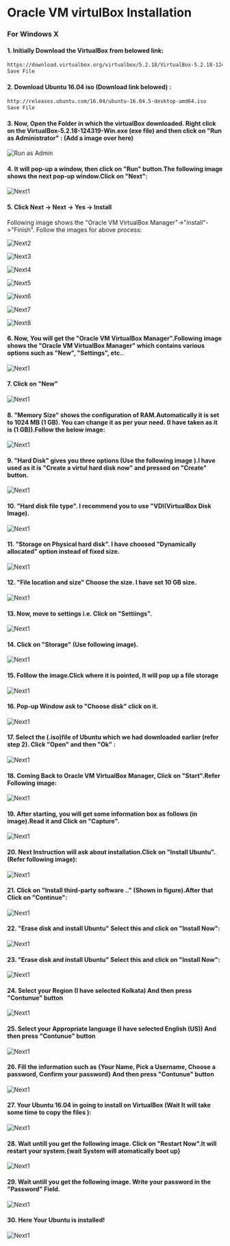 # Oracle VM virtulBox Installation
### For Windows X ####
#### 1. Initially Download the VirtualBox from belowed link:

```sh
https://download.virtualbox.org/virtualbox/5.2.18/VirtualBox-5.2.18-124319-Win.exe
Save File
```

#### 2. Download Ubuntu 16.04 iso (Download link belowed) :

```sh
http://releases.ubuntu.com/16.04/ubuntu-16.04.5-desktop-amd64.iso
Save File  
```

#### 3. Now, Open the Folder in which the virtualBox downloaded. Right click on the VirtualBox-5.2.18-124319-Win.exe (exe file) and then click on "Run as Administrator" : (Add a image over here)

![Run as Admin](1.jpg "Run as Admin")




#### 4. It will pop-up a window, then click on "Run" button.The following image shows the next pop-up window.Click on "Next":  

![Next1](2.jpg "Next1")




#### 5. Click Next -> Next -> Yes -> Install
Following image shows the "Oracle VM VirtualBox Manager"->"install"->"Finish".
    Follow the images for above process:


![Next2](8.jpg "Next2")

![Next3](9.jpg "Next3")

![Next4](10.jpg "Next4")

![Next5](11.jpg "Yes")

![Next6](12.jpg "Next6")

![Next7](13.jpg "Install")

![Next8](14.jpg "Finish")



#### 6. Now, You will get the "Oracle VM VirtualBox Manager".Following image shows the "Oracle VM VirtualBox Manager" which contains various options such as "New", "Settings", etc.. 

![Next1](15.jpg "Next1")

#### 7. Click on "New"

![Next1](16.jpg "Next1")

#### 8. "Memory Size" shows the configuration of RAM.Automatically it is set to 1024 MB (1 GB). You can change it as per your need. (I have taken as it is (1 GB)).Follow the below image:


![Next1](17.jpg "Next1")


#### 9. "Hard Disk" gives you three options (Use the following image ).I have used as it is "Create a virtul hard disk now" and pressed on "Create" button.

![Next1](18.jpg "Next1")


#### 10. "Hard disk file type". I recommend you to use "VDI(VirtualBox Disk Image).

![Next1](19.jpg "Next1")


#### 11. "Storage on Physical hard disk". I have choosed "Dynamically allocated" option  instead of fixed size.

![Next1](20.jpg "Next1")

#### 12. "File location and size" Choose the size. I have set 10 GB size.

![Next1](21.jpg "Next1")


#### 13. Now, move to settings i.e. Click on "Settiings".

![Next1](22.jpg "Next1")

#### 14. Click on "Storage" (Use following image).

![Next1](23.jpg "Next1")

#### 15. Folllow the image.Click where it is pointed, It will pop up a file storage

![Next1](24.jpg "Next1")


#### 16. Pop-up Window ask to "Choose disk" click on it.
 
![Next1](25.jpg "Next1")

#### 17. Select the (.iso)file of Ubuntu which we had downloaded earlier (refer step 2). Click "Open" and then "Ok" :
 
![Next1](26.jpg "Next1")

#### 18. Coming Back to Oracle VM VirtualBox Manager, Click on "Start".Refer Following image:

![Next1](27.jpg "Next1")

#### 19. After starting, you will get some information box as follows (in image).Read it and Click on "Capture".

![Next1](28.jpg "Capture")

#### 20. Next Instruction will ask about installation.Click on "Install Ubuntu".(Refer following image):

![Next1](29.jpg "Capture")

#### 21. Click on "Install third-party software .." (Shown in figure).After that Click on "Continue":

![Next1](30.jpg "Capture")

#### 22. "Erase disk and install Ubuntu" Select this and click on "Install Now":

![Next1](31.jpg "Capture")

#### 23. "Erase disk and install Ubuntu" Select this and click on "Install Now":

![Next1](32.jpg "Capture")

#### 24. Select your Region (I have selected Kolkata) And then press "Contunue" button

![Next1](33.jpg "Capture")

#### 25. Select your Appropriate language (I have selected English (US)) And then press "Contunue" button

![Next1](34.jpg "Capture")

#### 26. Fill the information such as {Your Name, Pick a Username, Choose a password, Confirm your password} And then press "Contunue" button

![Next1](36.jpg "Capture")

#### 27. Your Ubuntu 16.04 in going to install on VirtualBox (Wait It will take some time to copy the files ):
![Next1](37.jpg "Capture")

#### 28. Wait untill you get the following image. Click on "Restart Now".It will restart your system.{wait System will atomatically boot up}

![Next1](38.jpg "Capture")

#### 29. Wait untill you get the following image. Write your password in the "Password" Field.

![Next1](39.jpg "Capture")


#### 30. Here Your Ubuntu is installed!

![Next1](40.jpg "Capture")

